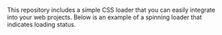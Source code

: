 This repository includes a simple CSS loader that you can easily integrate into your web projects. Below is an example of a spinning loader that indicates loading status.
